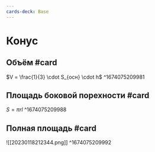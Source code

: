 ```yaml
---
cards-deck: Base
---
```


# Конус

## Объём #card 
$V = \frac{1}{3} \cdot S_{осн} \cdot h$
^1674075209981

## Площадь боковой порехности #card
$S = \pi rl$
^1674075209988

## Полная площадь #card 
![[20230118212344.png]]
^1674075209992
